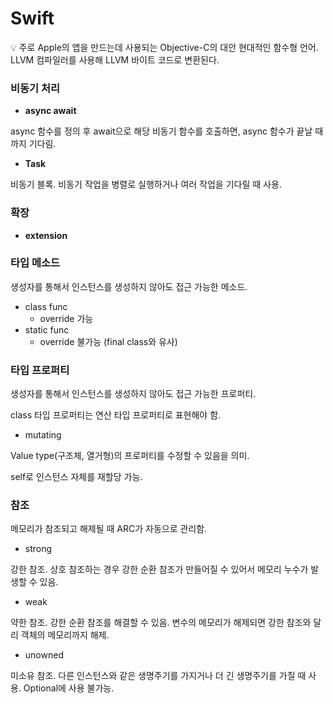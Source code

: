 # Swift

<aside>
💡 주로 Apple의 앱을 만드는데 사용되는 Objective-C의 대안 현대적인 함수형 언어.
LLVM 컴파일러를 사용해 LLVM 바이트 코드로 변환된다.

</aside>

### 비동기 처리

- **async await**

async 함수를 정의 후 await으로 해당 비동기 함수를 호출하면, async 함수가 끝날 때까지 기다림.

- **Task**

비동기 블록. 비동기 작업을 병렬로 실행하거나 여러 작업을 기다릴 때 사용.

### 확장

- **extension**

### 타입 메소드

생성자를 통해서 인스턴스를 생성하지 않아도 접근 가능한 메소드.

- class func
    - override 가능
- static func
    - override 불가능 (final class와 유사)

### 타입 프로퍼티

생성자를 통해서 인스턴스를 생성하지 않아도 접근 가능한 프로퍼티.

class 타입 프로퍼티는 연산 타입 프로퍼티로 표현해야 함.

- mutating

Value type(구조체, 열거형)의 프로퍼티를 수정할 수 있음을 의미.

self로 인스턴스 자체를 재할당 가능.

### 참조

메모리가 참조되고 해제될 때 ARC가 자동으로 관리함.

- strong

강한 참조.  상호 참조하는 경우 강한 순환 참조가 만들어질 수 있어서 메모리 누수가 발생할 수 있음.

- weak

약한 참조. 강한 순환 참조를 해결할 수 있음. 변수의 메모리가 해제되면 강한 참조와 달리 객체의 메모리까지 해제.

- unowned

미소유  참조. 다른 인스턴스와 같은 생명주기를 가지거나 더 긴 생명주기를 가질 때 사용. Optional에 사용 불가능.